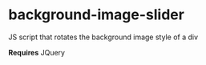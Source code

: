 # background-image-slider
JS script that rotates the background image style of a div

**Requires** JQuery
<script async src="//jsfiddle.net/jarodthornton/g5r18wny/15/embed/"></script>
